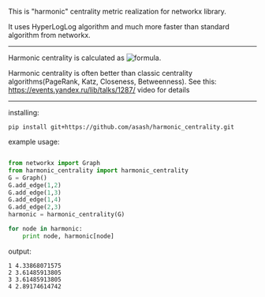 This is "harmonic" centrality metric realization for networkx library. 

It uses HyperLogLog algorithm and much more faster than standard algorithm from networkx.

---
Harmonic centrality is calculated as ![formula](http://upload.wikimedia.org/math/b/b/0/bb039f0850211e3f763c648178cb30b4.png).

Harmonic centrality is often better than classic centrality algorithms(PageRank, Katz, Closeness, Betweenness). See this: https://events.yandex.ru/lib/talks/1287/ video for details

---
installing:
```
pip install git+https://github.com/asash/harmonic_centrality.git
```

example usage:
```python

from networkx import Graph
from harmonic_centrality import harmonic_centrality
G = Graph()
G.add_edge(1,2)
G.add_edge(1,3)
G.add_edge(1,4)
G.add_edge(2,3)
harmonic = harmonic_centrality(G)

for node in harmonic:
    print node, harmonic[node]
```

output:
```
1 4.33868071575
2 3.61485913805
3 3.61485913805
4 2.89174614742
```
